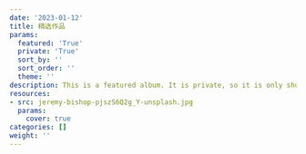 ```yaml
---
date: '2023-01-12'
title: 精选作品
params:
  featured: 'True'
  private: 'True'
  sort_by: ''
  sort_order: ''
  theme: ''
description: This is a featured album. It is private, so it is only shown on the homepage.
resources:
- src: jeremy-bishop-pjszS6Q2g_Y-unsplash.jpg
  params:
    cover: true
categories: []
weight: ''
---
```

